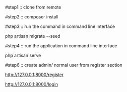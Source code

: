 #step1 :: clone from remote

#step2 :: composer install

#step3 :: run the command in command line interface 

php artisan migrate --seed


#step4 :: run the application in command line interface

php artisan serve 

#step6 :: create admin/ normal user from register section

http://127.0.0.1:8000/register

http://127.0.0.1:8000/login


